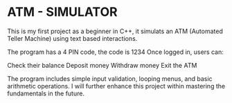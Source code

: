 # ATM - SIMULATOR

This is my first project as a beginner in C++, it simulats an ATM (Automated Teller Machine) using text based interactions.

The program has a 4 PIN code, the code is 1234
Once logged in, users can:

Check their balance
Deposit money
Withdraw money
Exit the ATM

The program includes simple input validation, looping menus, and basic arithmetic operations. I will further enhance this project within mastering the fundamentals in the future.
